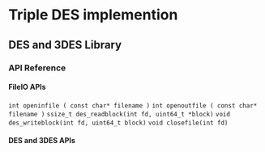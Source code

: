 # Triple DES implemention
## DES and 3DES Library
### API Reference
#### FileIO APIs
```int openinfile ( const char* filename )```
```int openoutfile ( const char* filename )```
```ssize_t des_readblock(int fd, uint64_t *block)```
```void des_writeblock(int fd, uint64_t block)```
```void closefile(int fd)```
#### DES and 3DES APIs

